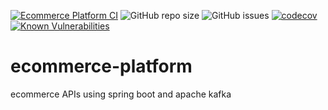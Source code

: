 [![Ecommerce Platform CI](https://github.com/mihael10/ecommerce-platform/actions/workflows/ecommerce-ci.yml/badge.svg)](https://github.com/mihael10/ecommerce-platform/actions/workflows/ecommerce-ci.yml)
![GitHub repo size](https://img.shields.io/github/repo-size/mihael10/ecommerce-platform?style=flat-square)
![GitHub issues](https://img.shields.io/github/issues-raw/mihael10/ecommerce-platform?style=flat-square)
[![codecov](https://codecov.io/gh/mihael10/ecommerce-platform/graph/badge.svg?token=PLD6A057UI)](https://codecov.io/gh/mihael10/ecommerce-platform)
[![Known Vulnerabilities](https://snyk.io/test/github/mihael10/ecommerce-platform/badge.svg)](https://snyk.io/test/github/mihael10/ecommerce-platform)


# ecommerce-platform
ecommerce APIs using spring boot and apache kafka
